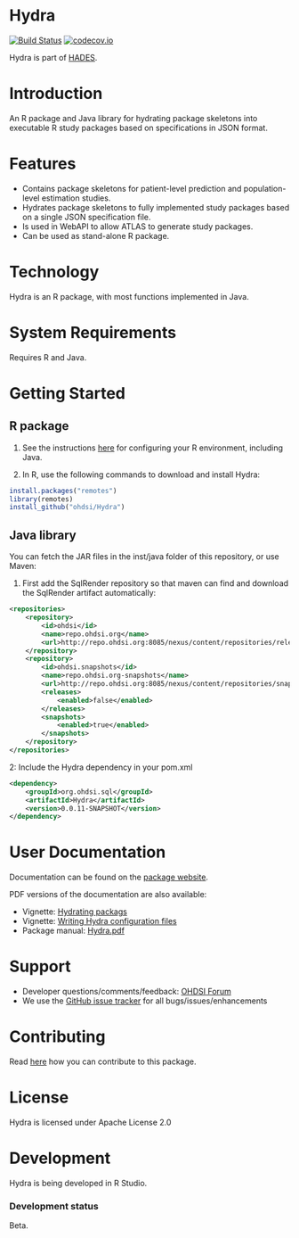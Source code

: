 Hydra
=====

[![Build Status](https://github.com/OHDSI/Hydra/workflows/R-CMD-check/badge.svg)](https://github.com/OHDSI/Hydra/actions?query=workflow%3AR-CMD-check)
[![codecov.io](https://codecov.io/github/OHDSI/Hydra/coverage.svg?branch=master)](https://codecov.io/github/OHDSI/Hydra?branch=master)

Hydra is part of [HADES](https://ohdsi.github.io/Hades).

Introduction
============
An R package and Java library for hydrating package skeletons into executable R study packages based on specifications in JSON format.

Features
========
- Contains package skeletons for patient-level prediction and population-level estimation studies.
- Hydrates package skeletons to fully implemented study packages based on a single JSON specification file.
- Is used in WebAPI to allow ATLAS to generate study packages.
- Can be used as stand-alone R package.

Technology
==========
Hydra is an R package, with most functions implemented in Java.

System Requirements
===================
Requires R and Java.

Getting Started
===============

## R package

1. See the instructions [here](https://ohdsi.github.io/Hades/rSetup.html) for configuring your R environment, including Java.

2. In R, use the following commands to download and install Hydra:

  ```r
  install.packages("remotes")
  library(remotes)
  install_github("ohdsi/Hydra") 
  ```

## Java library

You can fetch the JAR files in the inst/java folder of this repository, or use Maven:

1. First add the SqlRender repository so that maven can find and download the SqlRender artifact automatically:
```xml
<repositories>
	<repository>
		<id>ohdsi</id>
		<name>repo.ohdsi.org</name>
		<url>http://repo.ohdsi.org:8085/nexus/content/repositories/releases</url>
	</repository>
	<repository>
		<id>ohdsi.snapshots</id>
		<name>repo.ohdsi.org-snapshots</name>
		<url>http://repo.ohdsi.org:8085/nexus/content/repositories/snapshots</url>
		<releases>
			<enabled>false</enabled>
		</releases>
		<snapshots>
			<enabled>true</enabled>
		</snapshots>
	</repository>
</repositories>
```
2: Include the Hydra dependency in your pom.xml
```xml
<dependency>
	<groupId>org.ohdsi.sql</groupId>
	<artifactId>Hydra</artifactId>
	<version>0.0.11-SNAPSHOT</version>
</dependency>
```
User Documentation
==================
Documentation can be found on the [package website](https://ohdsi.github.io/Hydra).

PDF versions of the documentation are also available:
* Vignette: [Hydrating packags](https://raw.githubusercontent.com/OHDSI/Hydra/master/inst/doc/HydratingPackages.pdf)
* Vignette: [Writing Hydra configuration files](https://raw.githubusercontent.com/OHDSI/Hydra/master/inst/doc/WritingHydraConfigs.pdf)
* Package manual: [Hydra.pdf](https://raw.githubusercontent.com/OHDSI/Hydra/master/extras/Hydra.pdf) 

Support
=======
* Developer questions/comments/feedback: <a href="http://forums.ohdsi.org/c/developers">OHDSI Forum</a>
* We use the <a href="https://github.com/OHDSI/Hydra/issues">GitHub issue tracker</a> for all bugs/issues/enhancements
 
Contributing
============
Read [here](https://ohdsi.github.io/Hades/contribute.html) how you can contribute to this package.

License
=======
Hydra is licensed under Apache License 2.0

Development
===========
Hydra is being developed in R Studio.

### Development status

Beta.
